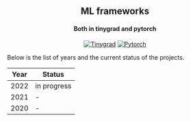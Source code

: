 <div align="center">

## ML frameworks
#### Both in tinygrad and pytorch

[![Tinygrad](https://img.shields.io/badge/Tinygrad-white.svg?style=for-the-badge&logoColor=black&logo=)]()
[![Pytorch](https://img.shields.io/badge/Pytorch-EE4C2C.svg?style=for-the-badge&logoColor=white&logo=pytorch)]()

</div>

Below is the list of years and the current status of the projects.

Year | Status 
---|---
2022 | in progress
2021 | -
2020 | -

